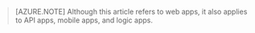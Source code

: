 > [AZURE.NOTE] Although this article refers to web apps, it also applies to API apps, mobile apps, and logic apps.